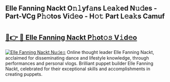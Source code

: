 ## Elle Fanning Nackt O𝚗𝚕yf𝚊ns L𝚎a𝚔ed N𝚞𝚍es - Part-VCg P𝚑𝚘tos Vi𝚍𝚎o - H𝚘𝚝 Part L𝚎a𝚔s Camuf

# <h2><a href="http://kf6hmt8.oniu.top/?m=Elle+Fanning+Nackt">🔗👉 🔴 Elle Fanning Nackt P𝚑ot𝚘𝚜 V𝚒d𝚎o</a></h2>

[![Elle Fanning Nackt Nu𝚍e𝚜](https://i.imgur.com/0qMVB7G.gif)](http://kf6hmt8.oniu.top/?m=Elle+Fanning+Nackt)
Online thought leader Elle Fanning Nackt, acclaimed for disseminating dance and lifestyle knowledge, through performances and personal vlogs. Brilliant puppet builder Elle Fanning Nackt, celebrated for their exceptional skills and accomplishments in creating puppets.  
